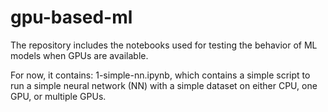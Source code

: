 # gpu-based-ml
The repository includes the notebooks used for testing the behavior of ML models when GPUs are available.

For now, it contains:
1-simple-nn.ipynb, which contains a simple script to run a simple neural network (NN) with a simple dataset on either CPU, one GPU, or multiple GPUs.
